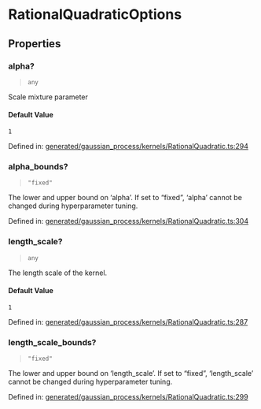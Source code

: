 # RationalQuadraticOptions

## Properties

### alpha?

> `any`

Scale mixture parameter

#### Default Value

`1`

Defined in:  [generated/gaussian\_process/kernels/RationalQuadratic.ts:294](https://github.com/transitive-bullshit/scikit-learn-ts/blob/122b3c0/packages/sklearn/src/generated/gaussian_process/kernels/RationalQuadratic.ts#L294)

### alpha\_bounds?

> `"fixed"`

The lower and upper bound on ‘alpha’. If set to “fixed”, ‘alpha’ cannot be changed during hyperparameter tuning.

Defined in:  [generated/gaussian\_process/kernels/RationalQuadratic.ts:304](https://github.com/transitive-bullshit/scikit-learn-ts/blob/122b3c0/packages/sklearn/src/generated/gaussian_process/kernels/RationalQuadratic.ts#L304)

### length\_scale?

> `any`

The length scale of the kernel.

#### Default Value

`1`

Defined in:  [generated/gaussian\_process/kernels/RationalQuadratic.ts:287](https://github.com/transitive-bullshit/scikit-learn-ts/blob/122b3c0/packages/sklearn/src/generated/gaussian_process/kernels/RationalQuadratic.ts#L287)

### length\_scale\_bounds?

> `"fixed"`

The lower and upper bound on ‘length\_scale’. If set to “fixed”, ‘length\_scale’ cannot be changed during hyperparameter tuning.

Defined in:  [generated/gaussian\_process/kernels/RationalQuadratic.ts:299](https://github.com/transitive-bullshit/scikit-learn-ts/blob/122b3c0/packages/sklearn/src/generated/gaussian_process/kernels/RationalQuadratic.ts#L299)
